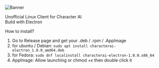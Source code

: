 ![Banner](https://github.com/user-attachments/assets/f24df32c-54fa-487c-ad47-448433621d3e)

Unofficial Linux Client for Character AI <br />
Build with Electron

How to install?

1. Go to Release page and get your .deb / .rpm / .AppImage
2. for ubuntu / Debian:
   ```sudo apt install characterai-electron_1.0.0_amd64.deb```
3. for Fedora:
   ```sudo dnf localinstall characterai-electron-1.0.0.x86_64```
4. AppImage:
   Allow launching or chmod +x then double click it
